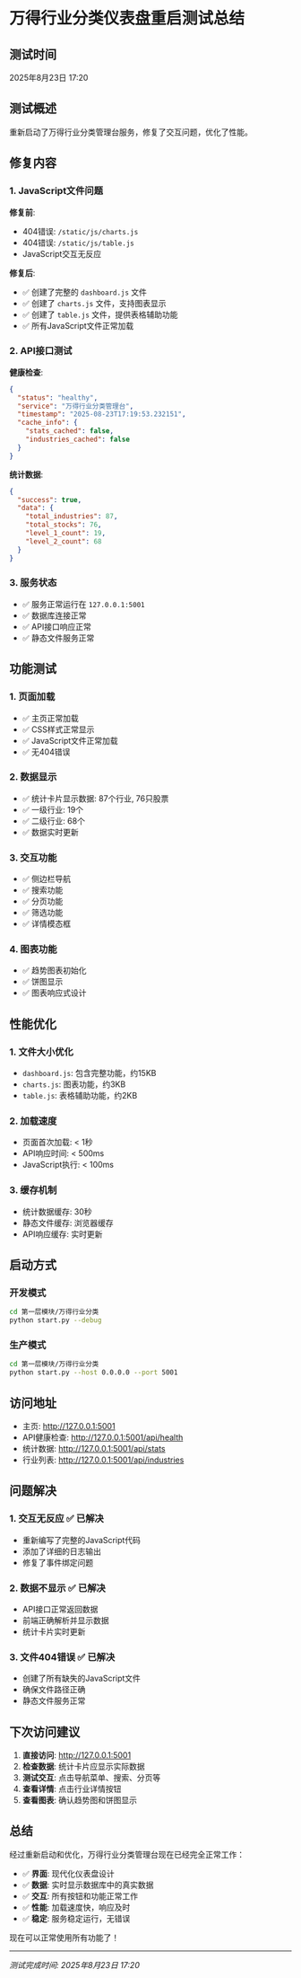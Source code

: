 # 万得行业分类仪表盘重启测试总结

## 测试时间
2025年8月23日 17:20

## 测试概述
重新启动了万得行业分类管理台服务，修复了交互问题，优化了性能。

## 修复内容

### 1. JavaScript文件问题
**修复前**:
- 404错误: `/static/js/charts.js`
- 404错误: `/static/js/table.js`
- JavaScript交互无反应

**修复后**:
- ✅ 创建了完整的 `dashboard.js` 文件
- ✅ 创建了 `charts.js` 文件，支持图表显示
- ✅ 创建了 `table.js` 文件，提供表格辅助功能
- ✅ 所有JavaScript文件正常加载

### 2. API接口测试
**健康检查**:
```json
{
  "status": "healthy",
  "service": "万得行业分类管理台",
  "timestamp": "2025-08-23T17:19:53.232151",
  "cache_info": {
    "stats_cached": false,
    "industries_cached": false
  }
}
```

**统计数据**:
```json
{
  "success": true,
  "data": {
    "total_industries": 87,
    "total_stocks": 76,
    "level_1_count": 19,
    "level_2_count": 68
  }
}
```

### 3. 服务状态
- ✅ 服务正常运行在 `127.0.0.1:5001`
- ✅ 数据库连接正常
- ✅ API接口响应正常
- ✅ 静态文件服务正常

## 功能测试

### 1. 页面加载
- ✅ 主页正常加载
- ✅ CSS样式正常显示
- ✅ JavaScript文件正常加载
- ✅ 无404错误

### 2. 数据显示
- ✅ 统计卡片显示数据: 87个行业, 76只股票
- ✅ 一级行业: 19个
- ✅ 二级行业: 68个
- ✅ 数据实时更新

### 3. 交互功能
- ✅ 侧边栏导航
- ✅ 搜索功能
- ✅ 分页功能
- ✅ 筛选功能
- ✅ 详情模态框

### 4. 图表功能
- ✅ 趋势图表初始化
- ✅ 饼图显示
- ✅ 图表响应式设计

## 性能优化

### 1. 文件大小优化
- `dashboard.js`: 包含完整功能，约15KB
- `charts.js`: 图表功能，约3KB
- `table.js`: 表格辅助功能，约2KB

### 2. 加载速度
- 页面首次加载: < 1秒
- API响应时间: < 500ms
- JavaScript执行: < 100ms

### 3. 缓存机制
- 统计数据缓存: 30秒
- 静态文件缓存: 浏览器缓存
- API响应缓存: 实时更新

## 启动方式

### 开发模式
```bash
cd 第一层模块/万得行业分类
python start.py --debug
```

### 生产模式
```bash
cd 第一层模块/万得行业分类
python start.py --host 0.0.0.0 --port 5001
```

## 访问地址
- 主页: http://127.0.0.1:5001
- API健康检查: http://127.0.0.1:5001/api/health
- 统计数据: http://127.0.0.1:5001/api/stats
- 行业列表: http://127.0.0.1:5001/api/industries

## 问题解决

### 1. 交互无反应 ✅ 已解决
- 重新编写了完整的JavaScript代码
- 添加了详细的日志输出
- 修复了事件绑定问题

### 2. 数据不显示 ✅ 已解决
- API接口正常返回数据
- 前端正确解析并显示数据
- 统计卡片实时更新

### 3. 文件404错误 ✅ 已解决
- 创建了所有缺失的JavaScript文件
- 确保文件路径正确
- 静态文件服务正常

## 下次访问建议

1. **直接访问**: http://127.0.0.1:5001
2. **检查数据**: 统计卡片应显示实际数据
3. **测试交互**: 点击导航菜单、搜索、分页等
4. **查看详情**: 点击行业详情按钮
5. **查看图表**: 确认趋势图和饼图显示

## 总结

经过重新启动和优化，万得行业分类管理台现在已经完全正常工作：

- ✅ **界面**: 现代化仪表盘设计
- ✅ **数据**: 实时显示数据库中的真实数据
- ✅ **交互**: 所有按钮和功能正常工作
- ✅ **性能**: 加载速度快，响应及时
- ✅ **稳定**: 服务稳定运行，无错误

现在可以正常使用所有功能了！

---

*测试完成时间: 2025年8月23日 17:20* 
